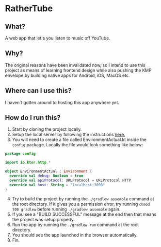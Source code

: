 # RatherTube

## What?
A web app that let's you listen to music off YouTube. 

## Why?
The original reasons have been invalidated now, so I intend to use this project as means of learning frontend design
while also pushing the KMP envelope by building native apps for Android, iOS, MacOS etc. 

## Where can I use this?
I haven't gotten around to hosting this app anywhere yet. 

## How do I run this?
1. Start by cloning the project locally. 
2. Setup the local server by following the instructions [here.](server/README.md)
3. You will need to create a file called EnvironmentActual.kt inside the `config` package. Locally the file would look something like below:
```kotlin
package config

import io.ktor.http.*

object EnvironmentActual : Environment {
  override val debug: Boolean = true
  override val apiProtocol: URLProtocol = URLProtocol.HTTP
  override val host: String = "localhost:3000"
}
```
4. Try to build the project by running the `./gradlew assemble` command at the root directory. If it gives you a permission error, try running `chmod 700 gradlew` before running `./gradlew assemble` again.
5. If you see a "BUILD SUCCESSFUL" message at the end then that means the project was setup properly.
6. Run the app by running the `./gradlew run` command at the root directory.
7. You should see the app launched in the browser automatically.
8. Fin.

